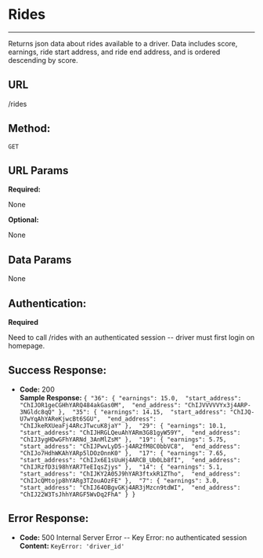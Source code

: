 # **Rides**
----
  Returns json data about rides available to a driver. Data includes score, earnings, ride start address, and ride end address, and is ordered descending by score.

## **URL**

  /rides

## **Method:**
  
  `GET`
  
## **URL Params**

   **Required:**
 
   None

   **Optional:**
 
   None

## **Data Params**

  None

## **Authentication:**

  **Required**

  Need to call /rides with an authenticated session -- driver must first login on homepage.

## **Success Response:**

  * **Code:** 200 <br />
    **Sample Response:** `{
  "36": {
    "earnings": 15.0, 
    "start_address": "ChIJOR1geCGHhYARQ484akGas0M", 
    "end_address": "ChIJVVVVVYx3j4ARP-3NGldc8qQ"
  }, 
  "35": {
    "earnings": 14.15, 
    "start_address": "ChIJQ-U7wYqAhYAReKjwcBt6SGU", 
    "end_address": "ChIJkeRXUeaFj4ARcJTwcuK8jaY"
  }, 
  "29": {
    "earnings": 10.1, 
    "start_address": "ChIJHRGLQeuAhYARm3G81gyW59Y", 
    "end_address": "ChIJ3ygHDwGFhYARNd_3AnMlZsM"
  }, 
  "19": {
    "earnings": 5.75, 
    "start_address": "ChIJPwvLyD5-j4AR2fM8C0bbVC8", 
    "end_address": "ChIJo7HdhWKAhYARp5lDOzOnnK0"
  }, 
  "17": {
    "earnings": 7.65, 
    "start_address": "ChIJx6E1sUuHj4ARCB_Ub0Lb8fI", 
    "end_address": "ChIJRzfD3i98hYAR7TeEIqsZjys"
  }, 
  "14": {
    "earnings": 5.1, 
    "start_address": "ChIJKY2A05J9hYAR3ftxkR1ZTho", 
    "end_address": "ChIJcQMtojp8hYARg3TZouAOzFE"
  }, 
  "7": {
    "earnings": 3.0, 
    "start_address": "ChIJ64OBgvGKj4AR3jMzcn9tdWI", 
    "end_address": "ChIJ22W3TsJhhYARGF5WvDq2FhA"
  }
}`
 
## **Error Response:**

  * **Code:** 500 Internal Server Error -- Key Error: no authenticated session <br />
    **Content:** `KeyError: 'driver_id'`

<!--## **Sample Call:**

  `curl --cookie "session[driver_id]=2" http://localhost:5000/rides` -->

